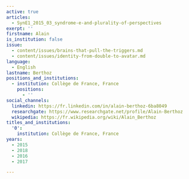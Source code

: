 ```yaml
---
active: true
articles:
  - SynE1_2015_03_syndrome-e-and-plurality-of-perspectives
exerpt: ''
firstname: Alain
is_institution: false
issue:
  - content/issues/brains-that-pull-the-triggers.md
  - content/issues/identity-from-double-to-avatar.md
language:
  - English
lastname: Berthoz
positions_and_institutions:
  - institution: Collège de France, France
    positions:
      - ''
social_channels:
  linkedin: https://fr.linkedin.com/in/alain-berthoz-6ba8049
  researchgate: https://www.researchgate.net/profile/Alain-Berthoz
  wikipedia: https://fr.wikipedia.org/wiki/Alain_Berthoz
titles_and_institutions:
  '0':
    institution: Collège de France, France
years:
  - 2015
  - 2018
  - 2016
  - 2017

---
```

